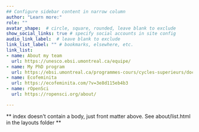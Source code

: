 ```yaml
---
## Configure sidebar content in narrow column
author: "Learn more:"
role: ""
avatar_shape:  # circle, square, rounded, leave blank to exclude
show_social_links: true # specify social accounts in site config
audio_link_label:  # leave blank to exclude
link_list_label: "" # bookmarks, elsewhere, etc.
link_list:
- name: About my team
  url: https://unesco.ebsi.umontreal.ca/equipe/
- name: My PhD program
  url: https://ebsi.umontreal.ca/programmes-cours/cycles-superieurs/doctorat-en-sciences-information/
- name: Ecofeminita
  url: https://ecofeminita.com/?v=3e8d115eb4b3
- name: rOpenSci
  url: https://ropensci.org/about/

---
```


** index doesn't contain a body, just front matter above.
See about/list.html in the layouts folder **
